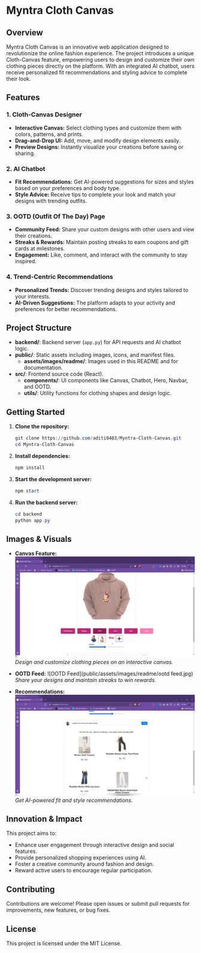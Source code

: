 
 

# Myntra Cloth Canvas

## Overview

Myntra Cloth Canvas is an innovative web application designed to revolutionize the online fashion experience. The project introduces a unique Cloth-Canvas feature, empowering users to design and customize their own clothing pieces directly on the platform. With an integrated AI chatbot, users receive personalized fit recommendations and styling advice to complete their look.

## Features

### 1. Cloth-Canvas Designer
- **Interactive Canvas:** Select clothing types and customize them with colors, patterns, and prints.
- **Drag-and-Drop UI:** Add, move, and modify design elements easily.
- **Preview Designs:** Instantly visualize your creations before saving or sharing.

### 2. AI Chatbot
- **Fit Recommendations:** Get AI-powered suggestions for sizes and styles based on your preferences and body type.
- **Style Advice:** Receive tips to complete your look and match your designs with trending outfits.

### 3. OOTD (Outfit Of The Day) Page
- **Community Feed:** Share your custom designs with other users and view their creations.
- **Streaks & Rewards:** Maintain posting streaks to earn coupons and gift cards at milestones.
- **Engagement:** Like, comment, and interact with the community to stay inspired.

### 4. Trend-Centric Recommendations
- **Personalized Trends:** Discover trending designs and styles tailored to your interests.
- **AI-Driven Suggestions:** The platform adapts to your activity and preferences for better recommendations.

## Project Structure

- **backend/**: Backend server (`app.py`) for API requests and AI chatbot logic.
- **public/**: Static assets including images, icons, and manifest files.
	- **assets/images/readme/**: Images used in this README and for documentation.
- **src/**: Frontend source code (React).
	- **components/**: UI components like Canvas, Chatbot, Hero, Navbar, and OOTD.
	- **utils/**: Utility functions for clothing shapes and design logic.

## Getting Started

1. **Clone the repository:**
	 ```powershell
	 git clone https://github.com/aditi0403/Myntra-Cloth-Canvas.git
	 cd Myntra-Cloth-Canvas
	 ```
2. **Install dependencies:**
	 ```powershell
	 npm install
	 ```
3. **Start the development server:**
	 ```powershell
	 npm start
	 ```
4. **Run the backend server:**
	 ```powershell
	 cd backend
	 python app.py
	 ```

## Images & Visuals

- **Canvas Feature:**
	![Canvas Feature](public/assets/images/readme/canvas.jpg)
	*Design and customize clothing pieces on an interactive canvas.*

- **OOTD Feed:**
	![OOTD Feed](public/assets/images/readme/ootd feed.jpg)
	*Share your designs and maintain streaks to win rewards.*

- **Recommendations:**
	![Recommendations](public/assets/images/readme/reccomendations.jpg)
	*Get AI-powered fit and style recommendations.*

## Innovation & Impact

This project aims to:
- Enhance user engagement through interactive design and social features.
- Provide personalized shopping experiences using AI.
- Foster a creative community around fashion and design.
- Reward active users to encourage regular participation.

## Contributing

Contributions are welcome! Please open issues or submit pull requests for improvements, new features, or bug fixes.

## License

This project is licensed under the MIT License.
